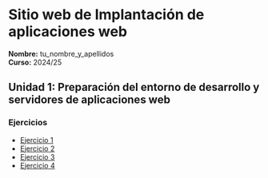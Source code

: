 # Sitio web de Implantación de aplicaciones web

**Nombre:** tu_nombre_y_apellidos  
**Curso:** 2024/25  

## Unidad 1: Preparación del entorno de desarrollo y servidores de aplicaciones web

### Ejercicios

- [Ejercicio 1](Ejercicio1.md)  
- [Ejercicio 2](Ejercicio2.md)  
- [Ejercicio 3](Ejercicio3.md)  
- [Ejercicio 4](Ejercicio4.md)
